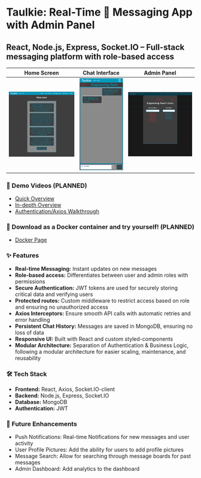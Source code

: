 # Taulkie: Real-Time 🚀 Messaging App with Admin Panel 
## **React, Node.js, Express, Socket.IO – Full-stack messaging platform with role-based access**

| Home Screen | Chat Interface | Admin Panel |
|-------------|----------------|-------------|
| ![Home Screen](assets/screenshot1.png) | ![Chat Interface](assets/screenshot2.png) | ![Admin Panel](assets/screenshot3.png) |

### 🎥 Demo Videos (PLANNED)
- [Quick Overview](#)
- [In-depth Overview](#)
- [Authentication/Axios Walkthrough](#)
### 🐳 Download as a Docker container and try yourself! (PLANNED)
- [Docker Page](#)

### ✨ Features
- **Real-time Messaging:** Instant updates on new messages
- **Role-based access:** Differentiates between user and admin roles with permissions
- **Secure Authentication:** JWT tokens are used for securely storing critical data and verifying users
- **Protected routes:** Custom middleware to restrict access based on role and ensuring no unauthorized access
- **Axios Interceptors:** Ensure smooth API calls with automatic retries and error handling
- **Persistent Chat History:** Messages are saved in MongoDB, ensuring no loss of data
- **Responsive UI:** Built with React and custom styled-components
- **Modular Architecture:** Separation of Authentication & Business Logic, following a modular architecture for easier scaling, maintenance, and reusability

### 🛠️ Tech Stack
- **Frontend:** React, Axios, Socket.IO-client
- **Backend:** Node.js, Express, Socket.IO
- **Database:** MongoDB
- **Authentication:** JWT

### 📝 Future Enhancements
- Push Notifications: Real-time Notifications for new messages and user activity
- User Profile Pictures: Add the ability for users to add profile pictures
- Message Search: Allow for searching through message boards for past messages
- Admin Dashboard: Add analytics to the dashboard
